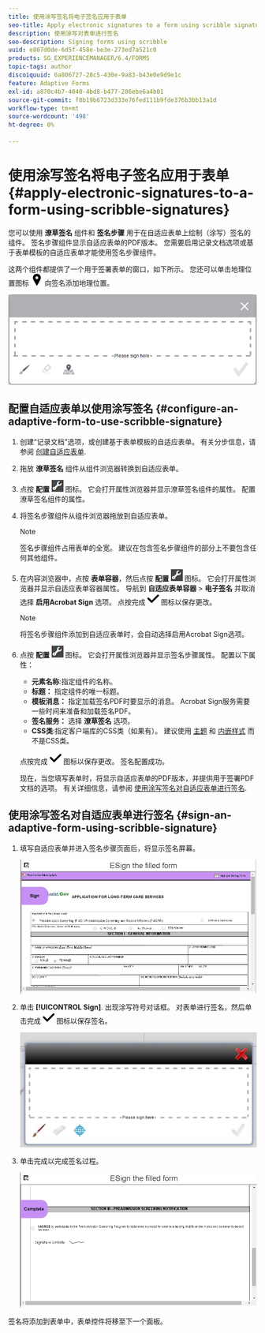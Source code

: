 ```yaml
---
title: 使用涂写签名将电子签名应用于表单
seo-title: Apply electronic signatures to a form using scribble signatures
description: 使用涂写对表单进行签名
seo-description: Signing forms using scribble
uuid: e807d0de-6d5f-458e-be3e-273ed7a521c0
products: SG_EXPERIENCEMANAGER/6.4/FORMS
topic-tags: author
discoiquuid: 6a806727-28c5-430e-9a83-b43e0e9d9e1c
feature: Adaptive Forms
exl-id: a870c4b7-4040-4bd8-b477-286ebe6a4b01
source-git-commit: f8b19b6723d333e76fed111b9fde376b3bb13a1d
workflow-type: tm+mt
source-wordcount: '498'
ht-degree: 0%

---
```


# 使用涂写签名将电子签名应用于表单 {#apply-electronic-signatures-to-a-form-using-scribble-signatures}

您可以使用 **潦草签名** 组件和 **签名步骤** 用于在自适应表单上绘制（涂写）签名的组件。 签名步骤组件显示自适应表单的PDF版本。 您需要启用记录文档选项或基于表单模板的自适应表单才能使用签名步骤组件。

这两个组件都提供了一个用于签署表单的窗口，如下所示。 您还可以单击地理位置图标 ![aem_6_3_geolocation](assets/aem_6_3_geolocation.png) 向签名添加地理位置。

![涂写符号对话框](assets/scribble-signature.png)

## 配置自适应表单以使用涂写签名 {#configure-an-adaptive-form-to-use-scribble-signature}

1. 创建“记录文档”选项，或创建基于表单模板的自适应表单。 有关分步信息，请参阅 [创建自适应表单](/help/forms/using/creating-adaptive-form.md).
1. 拖放 **潦草签名** 组件从组件浏览器转换到自适应表单。
1. 点按 **配置** ![配置](assets/configure.png) 图标。 它会打开属性浏览器并显示潦草签名组件的属性。 配置潦草签名组件的属性。
1. 将签名步骤组件从组件浏览器拖放到自适应表单。

   >[!NOTE]
   >
   >签名步骤组件占用表单的全宽。 建议在包含签名步骤组件的部分上不要包含任何其他组件。

1. 在内容浏览器中，点按 **表单容器**，然后点按 **配置** ![配置](assets/configure.png) 图标。 它会打开属性浏览器并显示自适应表单容器属性。 导航到 **自适应表单容器** > **电子签名** 并取消选择 **启用Acrobat Sign** 选项。 点按完成 ![aem_6_3_forms_save](assets/aem_6_3_forms_save.png) 图标以保存更改。

   >[!NOTE]
   >
   >将签名步骤组件添加到自适应表单时，会自动选择启用Acrobat Sign选项。

1. 点按 **配置** ![配置](assets/configure.png) 图标。 它会打开属性浏览器并显示签名步骤属性。 配置以下属性：

   * **元素名称**:指定组件的名称。
   * **标题：** 指定组件的唯一标题。
   * **模板消息：** 指定加载签名PDF时要显示的消息。 Acrobat Sign服务需要一些时间来准备和加载签名PDF。
   * **签名服务：** 选择 **潦草签名** 选项。
   * **CSS类**:指定客户端库的CSS类（如果有）。 建议使用 [主题](/help/forms/using/themes.md) 和 [内嵌样式](/help/forms/using/inline-style-adaptive-forms.md) 而不是CSS类。

   点按完成 ![aem_6_3_forms_save](assets/aem_6_3_forms_save.png) 图标以保存更改。 签名配置成功。

   现在，当您填写表单时，将显示自适应表单的PDF版本，并提供用于签署PDF文档的选项。 有关详细信息，请参阅 [使用涂写签名对自适应表单进行签名](/help/forms/using/signing-forms-using-scribble.md#p-sign-an-adaptive-form-using-scribble-signature-p).

## 使用涂写签名对自适应表单进行签名 {#sign-an-adaptive-form-using-scribble-signature}

1. 填写自适应表单并进入签名步骤页面后，将显示签名屏幕。

   ![EchoSign页面的签名屏幕](assets/esignscribblesign.jpg)

1. 单击 **[!UICONTROL Sign]**. 出现涂写符号对话框。 对表单进行签名，然后单击完成 ![aem_6_3_forms_save](assets/aem_6_3_forms_save.png) 图标以保存签名。

   ![涂写符号对话框](assets/scribblewidget.jpg)

1. 单击完成以完成签名过程。

   ![完成签名过程](assets/scribblecomplete.jpg)

签名将添加到表单中，表单控件将移至下一个面板。
